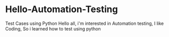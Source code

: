 # Hello-Automation-Testing
Test Cases using Python
Hello all, i'm interested in Automation testing, I like Coding, So i learned how to test using python
